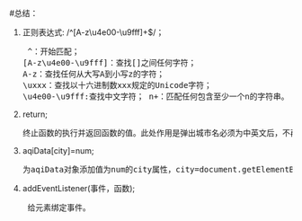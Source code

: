 #总结：
1. 正则表达式: /^[A-z\u4e00-\u9fff]+$/；<br><pre>
    ^：开始匹配；
    [A-z\u4e00-\u9fff]：查找[]之间任何字符；
    A-z：查找任何从大写A到小写z的字符；
    \uxxx：查找以十六进制数xxx规定的Unicode字符；
    \u4e00-\u9fff:查找中文字符；
    n+：匹配任何包含至少一个n的字符串。
2.  return;<br><pre>
    终止函数的执行并返回函数的值。此处作用是弹出城市名必须为中英文后，不再弹出下面的alert;
3.  aqiData[city]=num;<br><pre>
    为aqiData对象添加值为num的city属性，city=document.getElementById('aqi-city-input').value.trim();
4.  addEventListener(事件，函数);<br><pre>
    给元素绑定事件。
